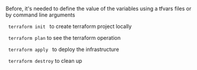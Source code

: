 Before, it's needed to define the value of the variables using a tfvars files or by command line arguments

<code> terraform init </code> to create terraform project locally<br>

<code> terraform plan</code> to see the terraform operation<br>

<code> terraform apply </code> to deploy the infrastructure<br>

<code> terraform destroy</code> to clean up<br>